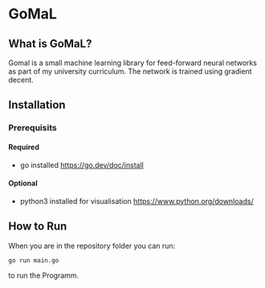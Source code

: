 # GoMaL

## What is GoMaL?

Gomal is a small machine learning library for feed-forward neural networks as part of my university curriculum. The network is trained using gradient decent.

## Installation

### Prerequisits

#### Required

- go installed https://go.dev/doc/install

#### Optional

- python3 installed for visualisation https://www.python.org/downloads/

## How to Run

When you are in the repository folder you can run:

```bash
go run main.go
```

to run the Programm.
